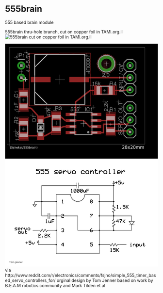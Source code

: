 555brain
========

555 based brain module

555brain thru-hole branch, cut on copper foil in TAMI.org.il  
<img src="http://i.imgur.com/qK9Ut6Z.jpg" width="300" alt="555brain cut on copper foil in TAMI.org.il">




<img src="https://github.com/5shekel/555brain/blob/smd/555srvc.brd.png" alt="555srvc smd">

<img src="https://github.com/5shekel/555brain/blob/smd/555srvc.png" alt="555srvc smd">
via http://www.reddit.com/r/electronics/comments/fsjno/simple_555_timer_based_servo_controllers_for/  
orginal design by Tom Jenner based on work by B.E.A.M robotics community and Mark Tilden et al


